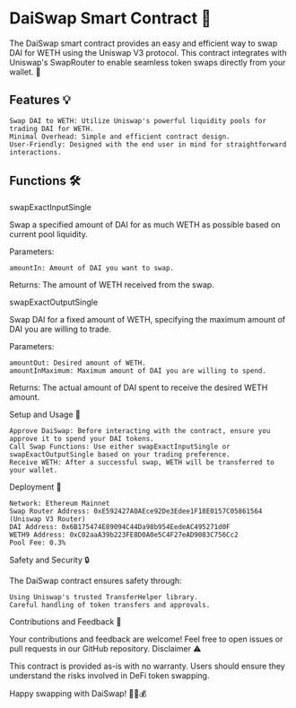 # DaiSwap Smart Contract 🚀

The DaiSwap smart contract provides an easy and efficient way to swap DAI for WETH using the Uniswap V3 protocol. This contract integrates with Uniswap's SwapRouter to enable seamless token swaps directly from your wallet. 🔄

## Features 💡

    Swap DAI to WETH: Utilize Uniswap's powerful liquidity pools for trading DAI for WETH.
    Minimal Overhead: Simple and efficient contract design.
    User-Friendly: Designed with the end user in mind for straightforward interactions.

## Functions 🛠️

swapExactInputSingle

  Swap a specified amount of DAI for as much WETH as possible based on current pool liquidity.

Parameters:

    amountIn: Amount of DAI you want to swap.

Returns: The amount of WETH received from the swap.

swapExactOutputSingle

  Swap DAI for a fixed amount of WETH, specifying the maximum amount of DAI you are willing to trade.

Parameters:

    amountOut: Desired amount of WETH.
    amountInMaximum: Maximum amount of DAI you are willing to spend.

Returns: The actual amount of DAI spent to receive the desired WETH amount.

Setup and Usage 🚀

    Approve DaiSwap: Before interacting with the contract, ensure you approve it to spend your DAI tokens.
    Call Swap Functions: Use either swapExactInputSingle or swapExactOutputSingle based on your trading preference.
    Receive WETH: After a successful swap, WETH will be transferred to your wallet.

Deployment 📡

    Network: Ethereum Mainnet
    Swap Router Address: 0xE592427A0AEce92De3Edee1F18E0157C05861564 (Uniswap V3 Router)
    DAI Address: 0x6B175474E89094C44Da98b954EedeAC495271d0F
    WETH9 Address: 0xC02aaA39b223FE8D0A0e5C4F27eAD9083C756Cc2
    Pool Fee: 0.3%

Safety and Security 🔒

The DaiSwap contract ensures safety through:

    Using Uniswap's trusted TransferHelper library.
    Careful handling of token transfers and approvals.

Contributions and Feedback 🌟

Your contributions and feedback are welcome! Feel free to open issues or pull requests in our GitHub repository.
Disclaimer ⚠️

This contract is provided as-is with no warranty. Users should ensure they understand the risks involved in DeFi token swapping.

Happy swapping with DaiSwap! 💫🔁💰
